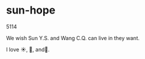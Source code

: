 # sun-hope
5114

We wish Sun Y.S. and Wang C.Q. can live in they want.

I love :sunny:, :lion:, and:shark:.
